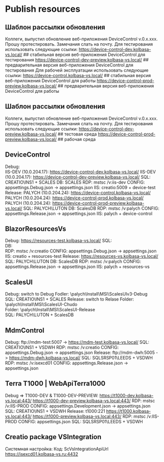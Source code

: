 # Publish resources

## Шаблон рассылки обновления
Коллеги, выпустил обновление веб-приложения DeviceControl v.0.x.xxx.
Прошу протестировать. Замечания слать на почту.
Для тестирования использовать следующие ссылки:
https://device-control-dev.kolbasa-vs.local/           ## стабильная версия веб-приложения DeviceControl для тестирования
https://device-control-dev-preview.kolbasa-vs.local/   ## предварительная версия веб-приложения DeviceControl для тестирования
Для рабочей эксплуатации использовать следующие ссылки:
https://device-control.kolbasa-vs.local/               ## стабильная версия веб-приложения DeviceControl для работы
https://device-control-prod-preview.kolbasa-vs.local/  ## предварительная версия веб-приложения DeviceControl для работы

## Шаблон рассылки обновления
Коллеги, выпустил обновление веб-приложения DeviceControl v.0.x.xxx.
Прошу протестировать. Замечания слать на почту.
Для тестирования использовать следующие ссылки:
https://device-control-dev-preview.kolbasa-vs.local/   ## тестовая среда
https://device-control-prod-preview.kolbasa-vs.local/  ## рабочая среда

## DeviceControl
  Debug:     
             IIS-DEV (10.0.204.17): https://device-control-dev.kolbasa-vs.local/
             IIS-DEV (10.0.204.17): https://device-control-dev-preview.kolbasa-vs.local/
    SQL:     CREATIO\INS1 + SCALES
    DB:      SCALES
    RDP:     mstsc /v:iis-dev
    CONFIG:  appsettings.Debug.json -> appsettings.json
    IIS:     creatio:5009 + device-test
  Release:   PALYCH (10.0.204.24):  https://device-control.kolbasa-vs.local/
             PALYCH (10.0.204.24):  https://device-control-prod.kolbasa-vs.local/
             PALYCH (10.0.204.24):  https://device-control-prod-preview.kolbasa-vs.local/
    SQL:     PALYCH\LUTON
    DB:      ScalesDB
    RDP:     mstsc /v:palych
    CONFIG:  appsettings.Release.json -> appsettings.json
    IIS:     palych + device-control

## BlazorResourcesVs
  Debug:     https://resources-test.kolbasa-vs.local/
    SQL:     
    DB:      
    RDP:     mstsc /v:creatio
    CONFIG:  appsettings.Debug.json -> appsettings.json
    IIS:     creatio + resources-test
  Release:   https://resources-vs.kolbasa-vs.local/
    SQL:     PALYCH\LUTON
    DB:      ScalesDB
    RDP:     mstsc /v:palych
    CONFIG:  appsettings.Release.json -> appsettings.json
    IIS:     palych + resources-vs

## ScalesUI
  Debug:     switch to Debug
    Fodler:  \\palych\Install\MSI\ScalesUIv3-Debug\
    SQL:     CREATIO\INS1 + SCALES
  Release:   switch to Relase
    Folder:  \\palych\Install\MSI\ScalesUI-Chudo\
    Folder:  \\palych\Install\MSI\ScalesUI-Release\
    SQL:     PALYCH\LUTON + ScalesDB

## MdmControl
  Debug:     ftp://mdm-test:5007 -> https://mdm-test.kolbasa-vs.local/
    SQL:     CREATIO\INS1 + VSDWH
    RDP:     mstsc /v:creatio
    CONFIG:  appsettings.Debug.json -> appsettings.json
  Release:   ftp://mdm-dwh:5005  -> https://mdm-dwh.kolbasa-vs.local/
    SQL:     SQLSRSP01\LEEDS + VSDWH
    RDP:     mstsc /v:isexcd01
    CONFIG:  appsettings.Release.json -> appsettings.json

## Terra T1000 | WebApiTerra1000
  Debug => T1000-DEV & T1000-DEV-PREVIEW:
    https://t1000-dev.kolbasa-vs.local:443/
    https://t1000-dev-preview.kolbasa-vs.local:443/
    RDP:     mstsc /v:IIS-PROD
    CONFIG:  appsettings.Development.json -> appsettings.json
    SQL:     CREATIO\INS1 + VSDWH
  Release:   t1000:221
    https://t1000.kolbasa-vs.local:443/
    https://t1000-preview.kolbasa-vs.local:443/
    RDP:     mstsc /v:IIS-PROD
    CONFIG:  appsettings.json
    SQL:     SQLSRSP01\LEEDS + VSDWH

## Creatio package VSIntegration
Системная настройка: Код: ScVsIntegrationApiUrl
    https://isexcd01.kolbasa-vs.ru:4432

